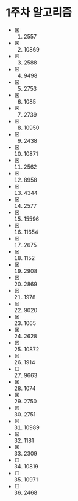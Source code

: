# 1주차 알고리즘

- [x] 1. 2557
- [x] 2. 10869
- [x] 3. 2588
- [x] 4. 9498
- [x] 5. 2753
- [x] 6. 1085
- [x] 7. 2739
- [x] 8. 10950
- [x] 9. 2438
- [x] 10. 10871
- [x] 11. 2562
- [x] 12. 8958
- [x] 13. 4344
- [x] 14. 2577
- [x] 15. 15596
- [x] 16. 11654
- [x] 17. 2675
- [x] 18. 1152
- [x] 19. 2908
- [x] 20. 2869
- [x] 21. 1978
- [x] 22. 9020
- [x] 23. 1065
- [x] 24. 2628
- [x] 25. 10872
- [x] 26. 1914
- [ ] 27. 9663
- [x] 28. 1074
- [x] 29. 2750
- [x] 30. 2751
- [x] 31. 10989
- [x] 32. 1181
- [x] 33. 2309
- [ ] 34. 10819
- [ ] 35. 10971
- [ ] 36. 2468
